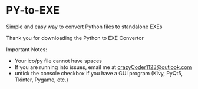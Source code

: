 # PY-to-EXE
Simple and easy way to convert Python files to standalone EXEs

Thank you for downloading the Python to EXE Convertor

Important Notes:
- Your ico/py file cannot have spaces
- If you are running into issues, email me at crazyCoder1123@outlook.com
- untick the console checkbox if you have a GUI program (Kivy, PyQt5, Tkinter, Pygame, etc.)
